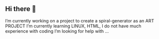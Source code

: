 ## Hi there 👋

I’m currently working on a project to create a spiral-generator as an ART PROJECT
I’m currently learning LINUX, HTML, I do not have much experience with coding
I’m looking for help with ...




